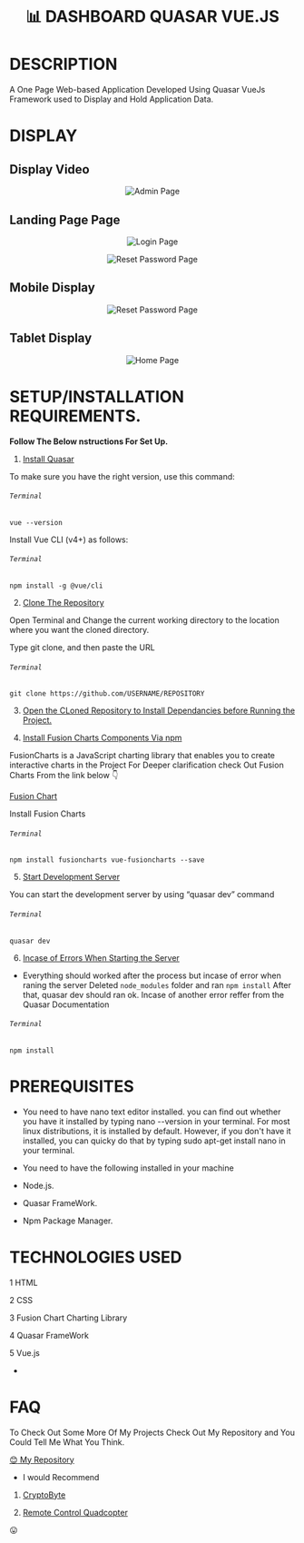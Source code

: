 # <p align="center"> :bar_chart: DASHBOARD QUASAR VUE.JS <p>



# DESCRIPTION

A One Page Web-based Application Developed Using Quasar VueJs Framework used to Display and Hold Application Data.


# DISPLAY

## Display Video

<p align="center">
<img align="centre" src="Spec.md/admin.png" alt="Admin Page" />
<p>

## Landing Page Page

<p align="center">
<img align="centre" src="Spec.md/login.png" alt="Login Page" />
<p>

<p align="center">
<img align="centre" src="Spec.md/reset.png" alt="Reset Password Page" />
<p>

## Mobile Display

<p align="center">
<img align="centre" src="Spec.md/reset.png" alt="Reset Password Page" />
<p>

## Tablet Display

<p align="center">
<img align="centre" src="Spec.md/home.png" alt="Home Page" />
<p>


# SETUP/INSTALLATION REQUIREMENTS.

**Follow The Below nstructions For Set Up.**


1. [Install Quasar](https://quasar.dev/start/vue-cli-plugin)

To make sure you have the right version, use this command:

###### `Terminal`

```
vue --version
```

Install Vue CLI (v4+) as follows:

###### `Terminal`

```
npm install -g @vue/cli
```


2. [Clone The Repository](https://docs.github.com/en/github/creating-cloning-and-archiving-repositories/cloning-a-repository)

Open Terminal and Change the current working directory to the location where you want the cloned directory.

Type git clone, and then paste the URL

###### `Terminal`

```
git clone https://github.com/USERNAME/REPOSITORY
```

3. [Open the CLoned Repository to Install Dependancies before Running the Project.](https://quasar.dev/quasar-cli/commands-list)

4. [Install Fusion Charts Components Via npm](https://www.fusioncharts.com/dev/getting-started/vue/your-first-chart-using-vuejs)

FusionCharts is a JavaScript charting library that enables you to create interactive charts in the Project For Deeper clarification check Out Fusion Charts From the link below :point_down:

[Fusion Chart](http://www.reddit.com)

Install Fusion Charts

###### `Terminal`

```
npm install fusioncharts vue-fusioncharts --save
```

5. [Start Development Server](https://quasar.dev/quasar-cli/commands-list)

You can start the development server by using “quasar dev” command

###### `Terminal`

```
quasar dev
```



6. [Incase of Errors When Starting the Server](https://quasar.dev/introduction-to-quasar)

- Everything should worked after the process but incase of error when raning the server Deleted ```node_modules``` folder and ran ```npm install``` After that, quasar dev should ran ok. Incase of another error reffer from the Quasar Documentation

###### `Terminal`

```
npm install
```


#  PREREQUISITES

- You need to have nano text editor installed. you can find out whether you have it installed by typing nano --version in your terminal. For most linux distributions, it is installed by default. However, if you don't have it installed, you can quicky do that by typing sudo apt-get install nano in your terminal.

- You need to have the following installed in your machine

- Node.js. 

- Quasar FrameWork.

- Npm Package Manager.


# TECHNOLOGIES USED

1 HTML

2 CSS

3 Fusion Chart Charting Library

4 Quasar FrameWork

5 Vue.js

- 

# FAQ

To Check Out Some More Of My Projects Check Out My Repository and You Could Tell Me What You Think.

[:blush: My Repository](https://github.com/zecollokaris?tab=repositories)

- I would Recommend 

1. [CryptoByte](https://github.com/zecollokaris/CryptoByte-Blockchain-Android)

2. [Remote Control Quadcopter](https://github.com/zecollokaris/Remote-Control-Falcon-1-Quadcopter)

:stuck_out_tongue: 
